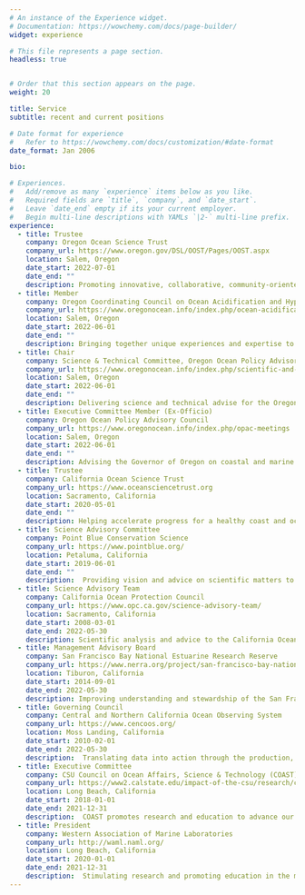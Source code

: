 ```yaml
---
# An instance of the Experience widget.
# Documentation: https://wowchemy.com/docs/page-builder/
widget: experience

# This file represents a page section.
headless: true


# Order that this section appears on the page.
weight: 20

title: Service
subtitle: recent and current positions

# Date format for experience
#   Refer to https://wowchemy.com/docs/customization/#date-format
date_format: Jan 2006

bio:

# Experiences.
#   Add/remove as many `experience` items below as you like.
#   Required fields are `title`, `company`, and `date_start`.
#   Leave `date_end` empty if its your current employer.
#   Begin multi-line descriptions with YAMLs `|2-` multi-line prefix.
experience:
  - title: Trustee
    company: Oregon Ocean Science Trust
    company_url: https://www.oregon.gov/DSL/OOST/Pages/OOST.aspx
    location: Salem, Oregon
    date_start: 2022-07-01
    date_end: ""
    description: Promoting innovative, collaborative, community-oriented, multi-institutional approaches to increasing knowledge and understanding of Oregon's ocean and coastal resources
  - title: Member
    company: Oregon Coordinating Council on Ocean Acidification and Hypoxia 
    company_url: https://www.oregonocean.info/index.php/ocean-acidification
    location: Salem, Oregon
    date_start: 2022-06-01
    date_end: ""
    description: Bringing together unique experiences and expertise to facilitate collaboration, inclusion, and diversity to address ocean acidification & hypoxia
  - title: Chair
    company: Science & Technical Committee, Oregon Ocean Policy Advisory Council
    company_url: https://www.oregonocean.info/index.php/scientific-and-technical-advisory-committee
    location: Salem, Oregon
    date_start: 2022-06-01
    date_end: ""
    description: Delivering science and technical advise for the Oregon Ocean Policy Advisory Council
  - title: Executive Committee Member (Ex-Officio)
    company: Oregon Ocean Policy Advisory Council
    company_url: https://www.oregonocean.info/index.php/opac-meetings
    location: Salem, Oregon
    date_start: 2022-06-01
    date_end: ""
    description: Advising the Governor of Oregon on coastal and marine policy matters
  - title: Trustee
    company: California Ocean Science Trust
    company_url: https://www.oceansciencetrust.org
    location: Sacramento, California
    date_start: 2020-05-01
    date_end: ""
    description: Helping accelerate progress for a healthy coast and ocean
  - title: Science Advisory Committee
    company: Point Blue Conservation Science
    company_url: https://www.pointblue.org/
    location: Petaluma, California
    date_start: 2019-06-01
    date_end: ""
    description:  Providing vision and advice on scientific matters to maximize the quality of science conducted by Point Blue and to help achieve collaborative strategic priorities
  - title: Science Advisory Team
    company: California Ocean Protection Council
    company_url: https://www.opc.ca.gov/science-advisory-team/
    location: Sacramento, California
    date_start: 2008-03-01
    date_end: 2022-05-30
    description: Scientific analysis and advice to the California Ocean Protection Council 
  - title: Management Advisory Board
    company: San Francisco Bay National Estuarine Research Reserve
    company_url: https://www.nerra.org/project/san-francisco-bay-national-estuarine-research-reserve/
    location: Tiburon, California
    date_start: 2014-09-01
    date_end: 2022-05-30
    description: Improving understanding and stewardship of the San Francisco Estuary
  - title: Governing Council
    company: Central and Northern California Ocean Observing System
    company_url: https://www.cencoos.org/
    location: Moss Landing, California
    date_start: 2010-02-01
    date_end: 2022-05-30
    description:  Translating data into action through the production, curation, and delivery of high-quality ocean information
  - title: Executive Committee
    company: CSU Council on Ocean Affairs, Science & Technology (COAST)
    company_url: https://www2.calstate.edu/impact-of-the-csu/research/coast
    location: Long Beach, California
    date_start: 2018-01-01
    date_end: 2021-12-31
    description:  COAST promotes research and education to advance our knowledge of marine and coastal resources and the processes that affect them
  - title: President
    company: Western Association of Marine Laboratories
    company_url: http://waml.naml.org/
    location: Long Beach, California
    date_start: 2020-01-01
    date_end: 2021-12-31
    description:  Stimulating research and promoting education in the marine sciences
---
```

